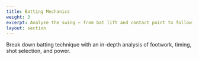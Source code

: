 ```yaml
---
title: Batting Mechanics
weight: 3
excerpt: Analyze the swing — from bat lift and contact point to follow-through.
layout: section
---
```


Break down batting technique with an in-depth analysis of footwork, timing, shot selection, and power. 
